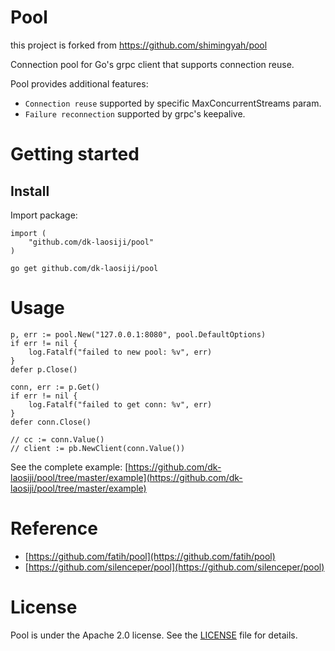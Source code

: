 # Pool
this project is forked from  https://github.com/shimingyah/pool

Connection pool for Go's grpc client that supports connection reuse.

Pool provides additional features:

* `Connection reuse` supported by specific MaxConcurrentStreams param.
* `Failure reconnection` supported by grpc's keepalive.

# Getting started

## Install

Import package:

```
import (
    "github.com/dk-laosiji/pool"
)
```

```
go get github.com/dk-laosiji/pool
```

# Usage

```
p, err := pool.New("127.0.0.1:8080", pool.DefaultOptions)
if err != nil {
    log.Fatalf("failed to new pool: %v", err)
}
defer p.Close()

conn, err := p.Get()
if err != nil {
    log.Fatalf("failed to get conn: %v", err)
}
defer conn.Close()

// cc := conn.Value()
// client := pb.NewClient(conn.Value())
```
See the complete example: [https://github.com/dk-laosiji/pool/tree/master/example](https://github.com/dk-laosiji/pool/tree/master/example)

# Reference 
* [https://github.com/fatih/pool](https://github.com/fatih/pool)
* [https://github.com/silenceper/pool](https://github.com/silenceper/pool)

# License

Pool is under the Apache 2.0 license. See the [LICENSE](https://github.com/shimingyah/pool/blob/master/LICENSE) file for details.

